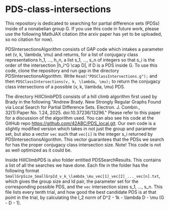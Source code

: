 # PDS-class-intersections

This repository is dedicated to searching for partial difference sets (PDSs) inside of a nonabelian group G. If you use this code in future work, please use the following MathJAX citation (the arxiv paper has yet to be uploaded, so no citation for now).

PDSIntersectionsAlgorithm consists of GAP code which intakes a parameter set (v, k, \lambda, \mu) and returns, for a list of conjugacy class representations h_1, ..., h_n, a list s_1, ..., s_n of integers so that s_i is the order of the intersection |h_i^G \cap D|, if D is a PDS inside G. To use this code, clone the repository and run gap in the directory PDSIntersectionsAlgorithm. Write `Read("PDSClassIntersections.g");` and then `PDSClassIntersections(v, k, \lambda, \mu);` to return the conjugacy class intersections of a possible (v, k, \lambda, \mu) PDS.


The directory HillClimbPDS consists of a hill climb algorithm first used by Brady in the following "Andrew Brady. New Strongly Regular Graphs Found via Local Search for Partial Difference Sets. Electron. J. Combin., 32(1):Paper No. 1.24, 2025. doi:10.37236/13296." Please refer to this paper for a discussion of the algorithm used. You can also see his code at the GitHub repo https://github.com/42ABC/PDS_local.git. Our own code is a slightly modified version which takes in not just the group and parameter set, but also a vector `vec` such that `vec[i]` is the integer s_i returned by PDSIntersectionsAlgorithm. This vector guarantees that the PDSs we search for has the proper conjugacy class intersection size. Note! This code is not as well optimized as it could be. 

Inside HillClimbPDS is also folder entitled PDSSearchResults. This contains a list of all the searches we have done. Each file in the folder has the following format `SmallGrpSize_SmallGrpId_v_k_\lambda_\mu_vec[1]_vec[2]_..._vec[n].txt`, which gives the group size and Id pair, the parameter set for the corresponding possible PDS, and the `vec` intersection sizes s_1, ..., s_n. This file lists every tenth trial, and how good the best candidate PDS is at that point in the trial, by calculating the l_2 norm of D^2 - 1k - \lambda D - \mu (G - D - 1).